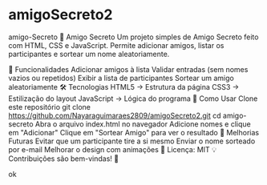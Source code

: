 # amigoSecreto2
amigo-Secreto
🎁 Amigo Secreto
Um projeto simples de Amigo Secreto feito com HTML, CSS e JavaScript. Permite adicionar amigos, listar os participantes e sortear um nome aleatoriamente.

🚀 Funcionalidades
Adicionar amigos à lista
Validar entradas (sem nomes vazios ou repetidos)
Exibir a lista de participantes
Sortear um amigo aleatoriamente
🛠️ Tecnologias
HTML5 → Estrutura da página
CSS3 → Estilização do layout
JavaScript → Lógica do programa
🎯 Como Usar
Clone este repositório
git clone https://github.com/Nayaraguimaraes2809/amigoSecreto2.git
cd amigo-secreto
Abra o arquivo index.html no navegador Adicione nomes e clique em "Adicionar" Clique em "Sortear Amigo" para ver o resultado 📌 Melhorias Futuras Evitar que um participante tire a si mesmo Enviar o nome sorteado por e-mail Melhorar o design com animações 📌 Licença: MIT 💡 Contribuições são bem-vindas! 🚀

ok
